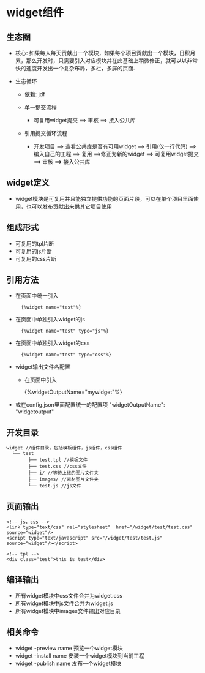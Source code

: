 # widget组件

## 生态圈

* 核心: 如果每人每天贡献出一个模块，如果每个项目贡献出一个模块，日积月累，那么开发时，只需要引入对应模块并在此基础上稍微修正，就可以以非常快的速度开发出一个复杂布局，多栏，多屏的页面.

* 生态循环
	* 依赖: jdf
	* 单一提交流程
		* 可复用widget提交 ==> 审核 ==> 接入公共库 

	* 引用提交循环流程
		* 开发项目 ==> 查看公共库是否有可用widget ==> 引用(仅一行代码) ==> 编入自己的工程 ==> 复用 ==>修正为新的widget ==> 可复用widget提交 ==> 审核 ==> 接入公共库

## widget定义
* widget模块是可复用并且能独立提供功能的页面片段，可以在单个项目里面使用，也可以发布贡献出来供其它项目使用

## 组成形式
* 可复用的tpl片断
* 可复用的js片断
* 可复用的css片断

## 引用方法
* 在页面中统一引入

		{%widget name="test"%}

* 在页面中单独引入widget的js

		{%widget name="test" type="js"%}

* 在页面中单独引入widget的css

		{%widget name="test" type="css"%}		

* widget输出文件名配置
	* 在页面中引入
	
		{%widgetOutputName="mywidget"%}

* 或在config.json里面配置统一的配置项 "widgetOutputName": "widgetoutput"

## 开发目录

	widget //组件目录，包括模板组件，js组件，css组件
	  └── test
			├── test.tpl //模板文件
			├── test.css //css文件
			├── i/ //等待上线的图片文件夹
			├── images/ //素材图片文件夹
			└── test.js //js文件
	
## 页面输出

	<!-- js，css -->
	<link type="text/css" rel="stylesheet"  href="/widget/test/test.css" source="widget"/>
	<script type="text/javascript" src="/widget/test/test.js" source="widget"/></script>

	<!-- tpl -->
	<div class="test">this is test</div>

## 编译输出
* 所有widget模块中css文件合并为widget.css
* 所有widget模块中js文件合并为widget.js
* 所有widget模块中images文件输出对应目录

## 相关命令

* widget -preview name 预览一个widget模块
* widget -install name 安装一个widget模块到当前工程
* widget -publish name 发布一个widget模块